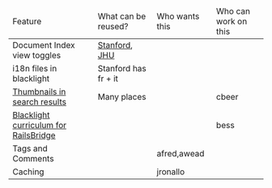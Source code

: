 <table>
<thead><td>Feature</td><td>What can be reused?</td><td>Who wants this</td><td>Who can work on this</td></thead>
<tbody>
<tr>
  <td>Document Index view toggles</td>
  <td><a href="https://revs-lib.stanford.edu/catalog?f%5Bpub_year_isim%5D%5B%5D=1930&q=&utf8=%E2%9C%93">Stanford</a>, <a href="http://levysheetmusic.mse.jhu.edu/catalog?utf8=%E2%9C%93&q=&f%5Bmods_subject_facet%5D%5B%5D=African+Americans">JHU</a></td>
  <td></td>
  <td></td>
</tr>
<tr>
  <td>i18n files in blacklight</td>
  <td>Stanford has fr + it</td>
  <td></td>
  <td></td>
</tr>

<tr>
  <td><a href="https://groups.google.com/forum/?fromgroups=#!topic/blacklight-development/Brz3ePltc3w">Thumbnails in search results</a></td>
  <td>Many places</td>
  <td></td>
  <td>cbeer</td>
</tr>

<tr>
  <td><a href="https://groups.google.com/forum/?fromgroups#!topic/blacklight-development/LGk2DtsA8rA">Blacklight curriculum for RailsBridge</a></td>
  <td></td>
  <td></td>
  <td>bess</td>
</tr>
<tr>
  <td>Tags and Comments</td>
  <td></td>
  <td>afred,awead</td>
  <td></td>
</tr>
<tr>
  <td>Caching</td>
  <td></td>
  <td>jronallo</td>
  <td></td>
</tr>
</tbody>
</table>